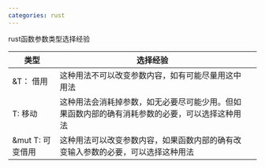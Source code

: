 ```yaml
---
categories: rust
---
```

rust函数参数类型选择经验

| 类型             | 选择经验                                                     |      |
| ---------------- | ------------------------------------------------------------ | ---- |
| &T： 借用        | 这种用法不可以改变参数内容，如有可能尽量用这中用法           |      |
| T: 移动          | 这种用法会消耗掉参数，如无必要尽可能少用。但如果函数内部的确有消耗参数的必要，可以选择这种用法 |      |
| &mut T: 可变借用 | 这种用法可以改变参数内容，如果函数内部的确有改变输入参数的必要，可以选择这种用法 |      |

